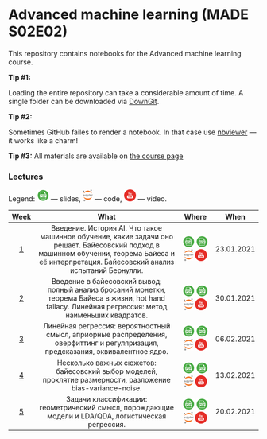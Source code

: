 #  Advanced machine learning (MADE S02E02)
This repository contains notebooks for the Advanced machine learning course.

**Tip #1:**

Loading the entire repository can take a considerable amount of time. A single folder can be downloaded via [DownGit](https://downgit.github.io/).

**Tip #2:**

Sometimes GitHub failes to render a notebook. In that case use [nbviewer](https://nbviewer.jupyter.org/) — it works like a charm!

**Tip #3:**
All materials are available on [the course page](https://logic.pdmi.ras.ru/~sergey/teaching/mademl2021.html)

### Lectures

Legend: ![](./icons/pdf.png) — slides, ![](./icons/jupyter.png) — code, ![](./icons/youtube.png) — video.

Week | What | Where | When
:--: | :--: | :---: | :--:
[1](https://data.mail.ru/curriculum/program/lesson/16323/) | Введение. История AI. Что такое машинное обучение, какие задачи оно решает. Байесовский подход в машинном обучении, теорема Байеса и её интерпретация. Байесовский анализ испытаний Бернулли. | [![](./icons/pdf.png)](https://github.com/alex-tikh/MADE_2_ml/blob/master/lecture_1/01-intro-board.pdf) [![](./icons/pdf.png)](https://github.com/alex-tikh/MADE_2_ml/blob/master/lecture_1/01-intro.pdf) [![](./icons/jupyter.png)](https://nbviewer.jupyter.org/github.com/alex-tikh/MADE_2_ml/blob/master/lecture_1/01-intro.ipynb) [![](./icons/youtube.png)](https://youtu.be/H3LVXu7tSmg) | 23.01.2021
[2](https://data.mail.ru/curriculum/program/lesson/16324/) | Введение в байесовский вывод: полный анализ бросаний монетки, теорема Байеса в жизни, hot hand fallacy. Линейная регрессия: метод наименьших квадратов. | [![](./icons/pdf.png)](https://github.com/alex-tikh/MADE_2_ml/blob/master/lecture_2/02-bayes-board.pdf) [![](./icons/pdf.png)](https://github.com/alex-tikh/MADE_2_ml/blob/master/lecture_2/02-bayes.pdf) [![](./icons/jupyter.png)](https://nbviewer.jupyter.org/github.com/alex-tikh/MADE_2_ml/blob/master/lecture_2/02-bayes.ipynb) [![](./icons/youtube.png)](https://youtu.be/HF8MlOPvB5Y) | 30.01.2021
[3](https://data.mail.ru/curriculum/program/lesson/16325/) | Линейная регрессия: вероятностный смысл, априорные распределения, оверфиттинг и регуляризация, предсказания, эквивалентное ядро. | [![](./icons/pdf.png)](https://github.com/alex-tikh/MADE_2_ml/blob/master/lecture_3/03-linregr-board.pdf) [![](./icons/pdf.png)](https://github.com/alex-tikh/MADE_2_ml/blob/master/lecture_3/03-linregr.pdf) [![](./icons/jupyter.png)](https://nbviewer.jupyter.org/github.com/alex-tikh/MADE_2_ml/blob/master/lecture_3/03-linregr.ipynb) [![](./icons/youtube.png)](https://youtu.be/mCczRVUuQoQ) | 06.02.2021
[4](https://data.mail.ru/curriculum/program/lesson/16326/) | Несколько важных сюжетов: байесовский выбор моделей, проклятие размерности, разложение bias-variance-noise. | [![](./icons/pdf.png)](https://github.com/alex-tikh/MADE_2_ml/blob/master/lecture_4/04-statdecision-board.pdf) [![](./icons/pdf.png)](https://github.com/alex-tikh/MADE_2_ml/blob/master/lecture_4/04-statdecision.pdf) [![](./icons/jupyter.png)](https://nbviewer.jupyter.org/github.com/alex-tikh/MADE_2_ml/blob/master/lecture_4/04-statdecision.ipynb) [![](./icons/youtube.png)](https://youtu.be/PtVXHjkozbs) | 13.02.2021
[5](https://data.mail.ru/curriculum/program/lesson/16327/) | Задачи классификации: геометрический смысл, порождающие модели и LDA/QDA, логистическая регрессия. | [![](./icons/pdf.png)](https://github.com/alex-tikh/MADE_2_ml/blob/master/lecture_5/05-classification-board.pdf) [![](./icons/pdf.png)](https://github.com/alex-tikh/MADE_2_ml/blob/master/lecture_5/05-classification.pdf) [![](./icons/jupyter.png)](https://nbviewer.jupyter.org/github/alex-tikh/MADE_2_ml/blob/master/lecture_5/05-classification.ipynb) [![](./icons/youtube.png)](https://youtu.be/yi_pstsjvAs) | 20.02.2021
